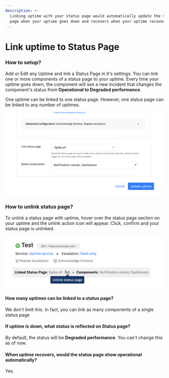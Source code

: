 ```yaml
---
description: >-
  Linking uptime with your status page would automatically update the status
  page when your uptime goes down and recovers when your uptime recovers
---
```


# Link uptime to Status Page

### How to setup?

Add or Edit any Uptime and link a Status Page in it's settings. You can link one or more components  of a status page to your uptime. Every time your uptime goes down, the component will see a new incident that changes the component's status from **Operational to Degraded performance**.&#x20;

One uptime can be linked to one status page. However, one status page can be linked to any number of uptimes.

![Link status page in uptime settings](<../.gitbook/assets/image (148) (1).png>)



### How to unlink status page?

To unlink a status page with uptime, hover over the status page section on your uptime and the unlink action icon will appear. Click, confirm and your status page is unlinked.



![Unlink status page](<../.gitbook/assets/image (149) (1).png>)



#### How many uptimes can be linked to a status page?

We don't limit this. In fact, you can link as many components of a single status page

#### If uptime is down, what status is reflected on Status page?

By default, the status will be **Degraded performance**. You can't change this as of now.&#x20;

#### When uptime recovers, would the status page show operational automatically?

Yes.
